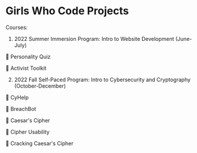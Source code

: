 # Girls Who Code Projects
Courses:

1. 2022 Summer Immersion Program: Intro to Website Development (June-July)

:pushpin: Personality Quiz

:pushpin: Activist Toolkit

2. 2022 Fall Self-Paced Program: Intro to Cybersecurity and Cryptography (October-December)

:pushpin: CyHelp

:pushpin: BreachBot

:pushpin: Caesar's Cipher

:pushpin: Cipher Usability

:pushpin: Cracking Caesar's Cipher
